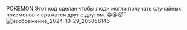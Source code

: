 POKEMON
Этот код сделан чтобы люди могли получать случайных покемонов и сражатся друг с другом.
😁😛😴![изображение_2024-10-29_205056146](https://github.com/user-attachments/assets/7e38915b-5374-4285-bc4c-522c5b77a8a9)
